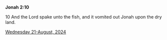 **Jonah 2:10**

10 And the Lord spake unto the fish, and it vomited out Jonah upon the dry land. 

[Wednesday 21-August, 2024](https://getbible.net/kjv/Jonah/2/10)
